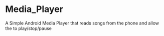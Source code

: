 # Media_Player
A Simple Android Media Player that reads songs from the phone and allow the to play/stop/pause

